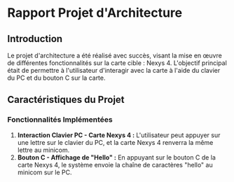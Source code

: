 # Rapport Projet d'Architecture

## Introduction
Le projet d'architecture a été réalisé avec succès, visant la mise en œuvre de différentes fonctionnalités sur la carte cible : Nexys 4. 
L'objectif principal était de permettre à l'utilisateur d'interagir avec la carte à l'aide du clavier du PC et du bouton C sur la carte.

## Caractéristiques du Projet

### Fonctionnalités Implémentées
1. **Interaction Clavier PC - Carte Nexys 4 :** L'utilisateur peut appuyer sur une lettre sur le clavier du PC, et la carte Nexys 4 renverra la même lettre au minicom.
2. **Bouton C - Affichage de "Hello" :** En appuyant sur le bouton C de la carte Nexys 4, le système envoie la chaîne de caractères "hello" au minicom sur le PC.
